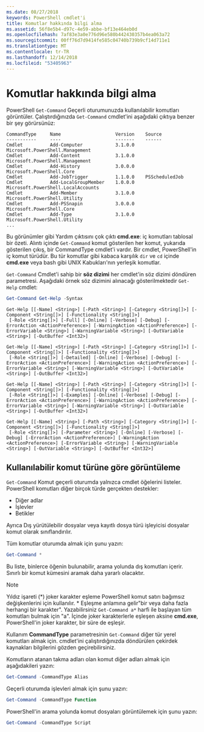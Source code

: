 ```yaml
---
ms.date: 08/27/2018
keywords: PowerShell cmdlet'i
title: Komutlar hakkında bilgi alma
ms.assetid: 56f8e5b4-d97c-4e59-abbe-bf13e464eb0d
ms.openlocfilehash: 7af83e3a0e776d96e580b442430357b4ea063a72
ms.sourcegitcommit: 00ff76d7d9414fe585c04740b739b9cf14d711e1
ms.translationtype: MT
ms.contentlocale: tr-TR
ms.lasthandoff: 12/14/2018
ms.locfileid: "53405963"
---
```

# <a name="getting-information-about-commands"></a>Komutlar hakkında bilgi alma

PowerShell `Get-Command` Geçerli oturumunuzda kullanılabilir komutları görüntüler.
Çalıştırdığınızda `Get-Command` cmdlet'ini aşağıdaki çıktıya benzer bir şey görürsünüz:

```output
CommandType     Name                    Version    Source
-----------     ----                    -------    ------
Cmdlet          Add-Computer            3.1.0.0    Microsoft.PowerShell.Management
Cmdlet          Add-Content             3.1.0.0    Microsoft.PowerShell.Management
Cmdlet          Add-History             3.0.0.0    Microsoft.PowerShell.Core
Cmdlet          Add-JobTrigger          1.1.0.0    PSScheduledJob
Cmdlet          Add-LocalGroupMember    1.0.0.0    Microsoft.PowerShell.LocalAccounts
Cmdlet          Add-Member              3.1.0.0    Microsoft.PowerShell.Utility
Cmdlet          Add-PSSnapin            3.0.0.0    Microsoft.PowerShell.Core
Cmdlet          Add-Type                3.1.0.0    Microsoft.PowerShell.Utility
...
```

Bu görünümler gibi Yardım çıktısını çok çıktı **cmd.exe**: iç komutları tablosal bir özeti. Alıntı içinde `Get-Command` komut gösterilen her komut, yukarıda gösterilen çıkış, bir CommandType cmdlet'i vardır. Bir cmdlet, PowerShell'in iç komut türüdür. Bu tür komutlar gibi kabaca karşılık `dir` ve `cd` içinde **cmd.exe** veya bash gibi UNIX Kabukları'nın yerleşik komutlar.

`Get-Command` Cmdlet'i sahip bir **söz dizimi** her cmdlet'in söz dizimi döndüren parametresi. Aşağıdaki örnek söz dizimini alınacağı gösterilmektedir `Get-Help` cmdlet:

```powershell
Get-Command Get-Help -Syntax
```

```output
Get-Help [[-Name] <String>] [-Path <String>] [-Category <String[]>] [-Component <String[]>] [-Functionality <String[]>]
 [-Role <String[]>] [-Full] [-Online] [-Verbose] [-Debug] [-ErrorAction <ActionPreference>] [-WarningAction <ActionPreference>] [-ErrorVariable <String>] [-WarningVariable <String>] [-OutVariable <String>] [-OutBuffer <Int32>]

Get-Help [[-Name] <String>] [-Path <String>] [-Category <String[]>] [-Component <String[]>] [-Functionality <String[]>]
 [-Role <String[]>] [-Detailed] [-Online] [-Verbose] [-Debug] [-ErrorAction <ActionPreference>] [-WarningAction <ActionPreference>] [-ErrorVariable <String>] [-WarningVariable <String>] [-OutVariable <String>] [-OutBuffer <Int32>]

Get-Help [[-Name] <String>] [-Path <String>] [-Category <String[]>] [-Component <String[]>] [-Functionality <String[]>]
 [-Role <String[]>] [-Examples] [-Online] [-Verbose] [-Debug] [-ErrorAction <ActionPreference>] [-WarningAction <ActionPreference>] [-ErrorVariable <String>] [-WarningVariable <String>] [-OutVariable <String>] [-OutBuffer <Int32>]

Get-Help [[-Name] <String>] [-Path <String>] [-Category <String[]>] [-Component <String[]>] [-Functionality <String[]>]
 [-Role <String[]>] [-Parameter <String>] [-Online] [-Verbose] [-Debug] [-ErrorAction <ActionPreference>] [-WarningAction <ActionPreference>] [-ErrorVariable <String>] [-WarningVariable <String>] [-OutVariable <String>] [-OutBuffer <Int32>]
```

## <a name="displaying-available-command-by-type"></a>Kullanılabilir komut türüne göre görüntüleme

`Get-Command` Komut geçerli oturumda yalnızca cmdlet öğelerini listeler. PowerShell komutları diğer birçok türde gerçekten destekler:

- Diğer adlar
- İşlevler
- Betikler

Ayrıca Dış yürütülebilir dosyalar veya kayıtlı dosya türü işleyicisi dosyalar komut olarak sınıflandırılır.

Tüm komutlar oturumda almak için şunu yazın:

```powershell
Get-Command *
```

Bu liste, binlerce öğenin bulunabilir, arama yolunda dış komutları içerir.
Sınırlı bir komut kümesini aramak daha yararlı olacaktır.

> [!NOTE]
> Yıldız işareti (\*) joker karakter eşleme PowerShell komut satırı bağımsız değişkenlerini için kullanılır. \* Eşleşme anlamına gelir"bir veya daha fazla herhangi bir karakter". Yazabilirsiniz `Get-Command a*` harfi ile başlayan tüm komutları bulmak için "a". İçinde joker karakterlerle eşleşen aksine **cmd.exe**, PowerShell'in joker karakter, bir süre de eşleşir.

Kullanım **CommandType** parametresinin `Get-Command` diğer tür yerel komutları almak için.
cmdlet'ini çalıştırdığınızda döndürülen çekirdek kaynakları bilgilerini gözden geçirebilirsiniz.

Komutların atanan takma adları olan komut diğer adları almak için aşağıdakileri yazın:

```powershell
Get-Command -CommandType Alias
```

Geçerli oturumda işlevleri almak için şunu yazın:

```powershell
Get-Command -CommandType Function
```

PowerShell'in arama yolunda komut dosyaları görüntülemek için şunu yazın:

```powershell
Get-Command -CommandType Script
```